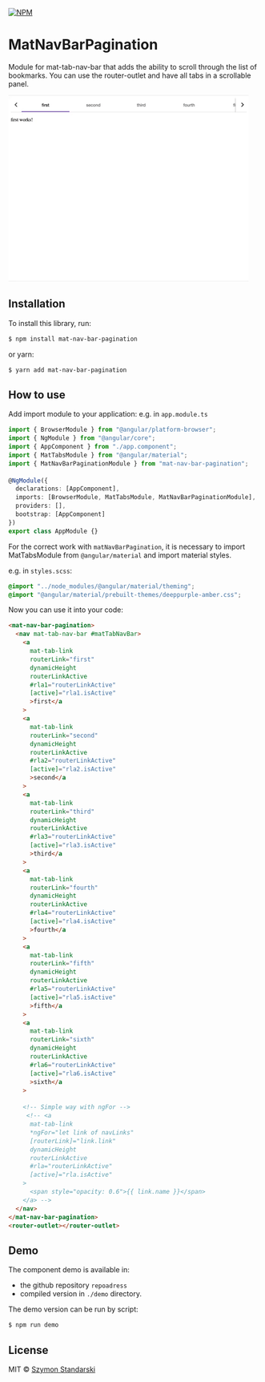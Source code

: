 [![NPM](https://nodei.co/npm/mat-nav-bar-pagination.png?downloads=true&downloadRank=true)](https://nodei.co/npm/mat-nav-bar-pagination/)

# MatNavBarPagination

Module for mat-tab-nav-bar that adds the ability to scroll through the list of bookmarks.
You can use the router-outlet and have all tabs in a scrollable panel.

![](animation.gif)

## Installation

To install this library, run:

```bash
$ npm install mat-nav-bar-pagination
```

or yarn:

```bash
$ yarn add mat-nav-bar-pagination
```

## How to use

Add import module to your application:
e.g. in `app.module.ts`

```ts
import { BrowserModule } from "@angular/platform-browser";
import { NgModule } from "@angular/core";
import { AppComponent } from "./app.component";
import { MatTabsModule } from "@angular/material";
import { MatNavBarPaginationModule } from "mat-nav-bar-pagination";

@NgModule({
  declarations: [AppComponent],
  imports: [BrowserModule, MatTabsModule, MatNavBarPaginationModule],
  providers: [],
  bootstrap: [AppComponent]
})
export class AppModule {}
```

For the correct work with `matNavBarPagination`, it is necessary to import MatTabsModule from `@angular/material` and import material styles.

e.g. in `styles.scss`:

```scss
@import "../node_modules/@angular/material/theming";
@import "@angular/material/prebuilt-themes/deeppurple-amber.css";
```

Now you can use it into your code:

```html
<mat-nav-bar-pagination>
  <nav mat-tab-nav-bar #matTabNavBar>
    <a
      mat-tab-link
      routerLink="first"
      dynamicHeight
      routerLinkActive
      #rla1="routerLinkActive"
      [active]="rla1.isActive"
      >first</a
    >
    <a
      mat-tab-link
      routerLink="second"
      dynamicHeight
      routerLinkActive
      #rla2="routerLinkActive"
      [active]="rla2.isActive"
      >second</a
    >
    <a
      mat-tab-link
      routerLink="third"
      dynamicHeight
      routerLinkActive
      #rla3="routerLinkActive"
      [active]="rla3.isActive"
      >third</a
    >
    <a
      mat-tab-link
      routerLink="fourth"
      dynamicHeight
      routerLinkActive
      #rla4="routerLinkActive"
      [active]="rla4.isActive"
      >fourth</a
    >
    <a
      mat-tab-link
      routerLink="fifth"
      dynamicHeight
      routerLinkActive
      #rla5="routerLinkActive"
      [active]="rla5.isActive"
      >fifth</a
    >
    <a
      mat-tab-link
      routerLink="sixth"
      dynamicHeight
      routerLinkActive
      #rla6="routerLinkActive"
      [active]="rla6.isActive"
      >sixth</a
    >

    <!-- Simple way with ngFor -->
     <!-- <a
      mat-tab-link
      *ngFor="let link of navLinks"
      [routerLink]="link.link"
      dynamicHeight
      routerLinkActive
      #rla="routerLinkActive"
      [active]="rla.isActive"
    >
      <span style="opacity: 0.6">{{ link.name }}</span>
    </a> -->
  </nav>
</mat-nav-bar-pagination>
<router-outlet></router-outlet>
```

## Demo

The component demo is available in:

- the github repository `repoadress`
- compiled version in `./demo` directory.

The demo version can be run by script:

```bash
$ npm run demo
```

## License

MIT © [Szymon Standarski](mailto:s.standarski@gmail.com)
